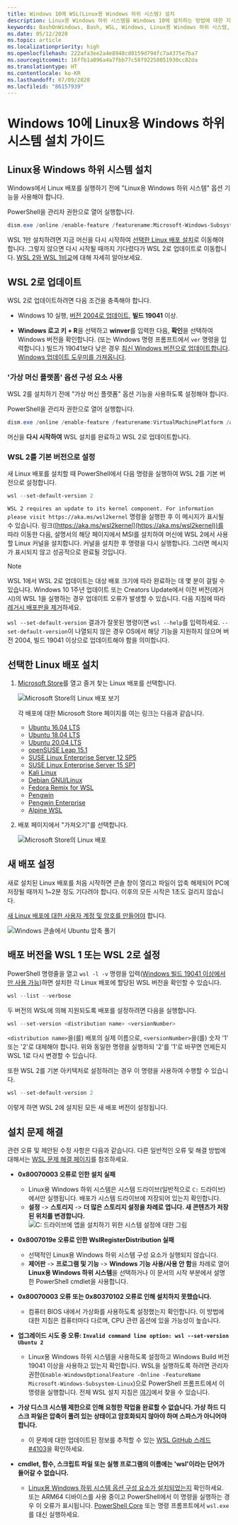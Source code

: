 ```yaml
---
title: Windows 10에 WSL(Linux용 Windows 하위 시스템) 설치
description: Linux용 Windows 하위 시스템을 Windows 10에 설치하는 방법에 대한 지침입니다.
keywords: BashOnWindows, Bash, WSL, Windows, Linux용 Windows 하위 시스템, Windows 하위 시스템, Ubuntu, Debian, Suse, Windows 10, 설치, 사용, WSL 2, 버전 2
ms.date: 05/12/2020
ms.topic: article
ms.localizationpriority: high
ms.openlocfilehash: 222afa3ee2a4e8948cd0159d794fc7a4375e7ba7
ms.sourcegitcommit: 16ffb1a096a4a7fbb77c58f92258051930cc82da
ms.translationtype: HT
ms.contentlocale: ko-KR
ms.lasthandoff: 07/09/2020
ms.locfileid: "86157939"
---
```

# <a name="windows-subsystem-for-linux-installation-guide-for-windows-10"></a>Windows 10에 Linux용 Windows 하위 시스템 설치 가이드

## <a name="install-the-windows-subsystem-for-linux"></a>Linux용 Windows 하위 시스템 설치

Windows에서 Linux 배포를 실행하기 전에 "Linux용 Windows 하위 시스템" 옵션 기능을 사용해야 합니다.

PowerShell을 관리자 권한으로 열어 실행합니다.

```powershell
dism.exe /online /enable-feature /featurename:Microsoft-Windows-Subsystem-Linux /all /norestart
```

WSL 1만 설치하려면 지금 머신을 다시 시작하여 [선택한 Linux 배포 설치](./install-win10.md#install-your-linux-distribution-of-choice)로 이동해야 합니다. 그렇지 않으면 다시 시작될 때까지 기다렸다가 WSL 2로 업데이트로 이동합니다. [WSL 2와 WSL 1비교](./compare-versions.md)에 대해 자세히 알아보세요.

## <a name="update-to-wsl-2"></a>WSL 2로 업데이트

WSL 2로 업데이트하려면 다음 조건을 충족해야 합니다.

- Windows 10 실행, [버전 2004로 업데이트](ms-settings:windowsupdate), **빌드 19041** 이상.

- **Windows 로고 키 + R**을 선택하고 **winver**를 입력한 다음, **확인**을 선택하여 Windows 버전을 확인합니다. (또는 Windows 명령 프롬프트에서 `ver` 명령을 입력합니다.) 빌드가 19041보다 낮은 경우 [최신 Windows 버전으로 업데이트합니다](ms-settings:windowsupdate). [Windows 업데이트 도우미를 가져옵니다](https://www.microsoft.com/software-download/windows10).

### <a name="enable-the-virtual-machine-platform-optional-component"></a>'가상 머신 플랫폼' 옵션 구성 요소 사용

WSL 2를 설치하기 전에 "가상 머신 플랫폼" 옵션 기능을 사용하도록 설정해야 합니다.

PowerShell을 관리자 권한으로 열어 실행합니다.

```powershell
dism.exe /online /enable-feature /featurename:VirtualMachinePlatform /all /norestart
```

머신을 **다시 시작하여** WSL 설치를 완료하고 WSL 2로 업데이트합니다.

### <a name="set-wsl-2-as-your-default-version"></a>WSL 2를 기본 버전으로 설정

새 Linux 배포를 설치할 때 PowerShell에서 다음 명령을 실행하여 WSL 2를 기본 버전으로 설정합니다.

```powershell
wsl --set-default-version 2
```

`WSL 2 requires an update to its kernel component. For information please visit https://aka.ms/wsl2kernel` 명령을 실행한 후 이 메시지가 표시될 수 있습니다. 링크([https://aka.ms/wsl2kernel](https://aka.ms/wsl2kernel))를 따라 이동한 다음, 설명서의 해당 페이지에서 MSI를 설치하여 머신에 WSL 2에서 사용할 Linux 커널을 설치합니다. 커널을 설치한 후 명령을 다시 실행합니다. 그러면 메시지가 표시되지 않고 성공적으로 완료될 것입니다. 

> [!NOTE]
> WSL 1에서 WSL 2로 업데이트는 대상 배포 크기에 따라 완료하는 데 몇 분이 걸릴 수 있습니다. Windows 10 1주년 업데이트 또는 Creators Update에서 이전 버전(레거시)의 WSL 1을 실행하는 경우 업데이트 오류가 발생할 수 있습니다. 다음 지침에 따라 [레거시 배포판을 제거](https://docs.microsoft.com/windows/wsl/install-legacy#uninstallingremoving-the-legacy-distro)하세요. 
>
> `wsl --set-default-version` 결과가 잘못된 명령이면 `wsl --help`를 입력하세요. `--set-default-version`이 나열되지 않은 경우 OS에서 해당 기능을 지원하지 않으며 버전 2004, 빌드 19041 이상으로 업데이트해야 함을 의미합니다.

## <a name="install-your-linux-distribution-of-choice"></a>선택한 Linux 배포 설치

1. [Microsoft Store](https://aka.ms/wslstore)를 열고 즐겨 찾는 Linux 배포를 선택합니다.

    ![Microsoft Store의 Linux 배포 보기](media/store.png)

    각 배포에 대한 Microsoft Store 페이지를 여는 링크는 다음과 같습니다.

    - [Ubuntu 16.04 LTS](https://www.microsoft.com/store/apps/9pjn388hp8c9)
    - [Ubuntu 18.04 LTS](https://www.microsoft.com/store/apps/9N9TNGVNDL3Q)
    - [Ubuntu 20.04 LTS](https://www.microsoft.com/store/apps/9n6svws3rx71)
    - [openSUSE Leap 15.1](https://www.microsoft.com/store/apps/9NJFZK00FGKV)
    - [SUSE Linux Enterprise Server 12 SP5](https://www.microsoft.com/store/apps/9MZ3D1TRP8T1)
    - [SUSE Linux Enterprise Server 15 SP1](https://www.microsoft.com/store/apps/9PN498VPMF3Z)
    - [Kali Linux](https://www.microsoft.com/store/apps/9PKR34TNCV07)
    - [Debian GNU/Linux](https://www.microsoft.com/store/apps/9MSVKQC78PK6)
    - [Fedora Remix for WSL](https://www.microsoft.com/store/apps/9n6gdm4k2hnc)
    - [Pengwin](https://www.microsoft.com/store/apps/9NV1GV1PXZ6P)
    - [Pengwin Enterprise](https://www.microsoft.com/store/apps/9N8LP0X93VCP)
    - [Alpine WSL](https://www.microsoft.com/store/apps/9p804crf0395)

2. 배포 페이지에서 "가져오기"를 선택합니다.

    ![Microsoft Store의 Linux 배포](media/UbuntuStore.png)

## <a name="set-up-a-new-distribution"></a>새 배포 설정

새로 설치된 Linux 배포를 처음 시작하면 콘솔 창이 열리고 파일이 압축 해제되어 PC에 저장될 때까지 1~2분 정도 기다려야 합니다. 이후의 모든 시작은 1초도 걸리지 않습니다.

[새 Linux 배포에 대한 사용자 계정 및 암호를 만들어야](./user-support.md) 합니다.

![Windows 콘솔에서 Ubuntu 압축 풀기](media/UbuntuInstall.png)

## <a name="set-your-distribution-version-to-wsl-1-or-wsl-2"></a>배포 버전을 WSL 1 또는 WSL 2로 설정

PowerShell 명령줄을 열고 `wsl -l -v` 명령을 입력([Windows 빌드 19041 이상에서만 사용 가능](ms-settings:windowsupdate))하면 설치한 각 Linux 배포에 할당된 WSL 버전을 확인할 수 있습니다.

```powershell
wsl --list --verbose
```

두 버전의 WSL에 의해 지원되도록 배포를 설정하려면 다음을 실행합니다.

```powershell
wsl --set-version <distribution name> <versionNumber>
```

`<distribution name>`을(를) 배포의 실제 이름으로, `<versionNumber>`을(를) 숫자 '1' 또는 '2'로 대체해야 합니다. 위와 동일한 명령을 실행하되 '2'를 '1'로 바꾸면 언제든지 WSL 1로 다시 변경할 수 있습니다.

또한 WSL 2를 기본 아키텍처로 설정하려는 경우 이 명령을 사용하여 수행할 수 있습니다.

```powershell
wsl --set-default-version 2
```

이렇게 하면 WSL 2에 설치된 모든 새 배포 버전이 설정됩니다.

## <a name="troubleshooting-installation"></a>설치 문제 해결

관련 오류 및 제안된 수정 사항은 다음과 같습니다. 다른 일반적인 오류 및 해결 방법에 대해서는 [WSL 문제 해결 페이지](troubleshooting.md)를 참조하세요.

- **0x80070003 오류로 인한 설치 실패**
  - Linux용 Windows 하위 시스템은 시스템 드라이브(일반적으로 `C:` 드라이브)에서만 실행됩니다. 배포가 시스템 드라이브에 저장되어 있는지 확인합니다.  
  - **설정** -> **스토리지** -> **더 많은 스토리지 설정을 차례로 엽니다. 새 콘텐츠가 저장된 위치를 변경합니다.** 
    ![C: 드라이브에 앱을 설치하기 위한 시스템 설정에 대한 그림](media/AppStorage.png)

- **0x8007019e 오류로 인한 WslRegisterDistribution 실패**
  - 선택적인 Linux용 Windows 하위 시스템 구성 요소가 실행되지 않습니다.
  - **제어판** -> **프로그램 및 기능** -> **Windows 기능 사용/사용 안 함**을 차례로 열어 **Linux용 Windows 하위 시스템**을 선택하거나 이 문서의 시작 부분에서 설명한 PowerShell cmdlet을 사용합니다.

- **0x80070003 오류 또는 0x80370102 오류로 인해 설치하지 못했습니다.**
  - 컴퓨터 BIOS 내에서 가상화를 사용하도록 설정했는지 확인합니다. 이 방법에 대한 지침은 컴퓨터마다 다르며, CPU 관련 옵션에 있을 가능성이 높습니다.

- **업그레이드 시도 중 오류: `Invalid command line option: wsl --set-version Ubuntu 2`**
  - Linux용 Windows 하위 시스템을 사용하도록 설정하고 Windows Build 버전 19041 이상을 사용하고 있는지 확인합니다. WSL을 실행하도록 하려면 관리자 권한(`Enable-WindowsOptionalFeature -Online -FeatureName Microsoft-Windows-Subsystem-Linux`)으로 PowerShell 프롬프트에서 이 명령을 실행합니다. 전체 WSL 설치 지침은 [여기](./install-win10.md)에서 찾을 수 있습니다.

- **가상 디스크 시스템 제한으로 인해 요청한 작업을 완료할 수 없습니다. 가상 하드 디스크 파일은 압축이 풀려 있는 상태이고 암호화되지 않아야 하며 스파스가 아니어야 합니다.**
  - 이 문제에 대한 업데이트된 정보를 추적할 수 있는 [WSL GitHub 스레드 #4103](https://github.com/microsoft/WSL/issues/4103)을 확인하세요.

- **cmdlet, 함수, 스크립트 파일 또는 실행 프로그램의 이름에는 'wsl'이라는 단어가 들어갈 수 없습니다.**
  - [Linux용 Windows 하위 시스템 옵션 구성 요소가 설치되었는지](./install-win10.md#enable-the-virtual-machine-platform-optional-component) 확인하세요. 또는 ARM64 디바이스를 사용 중이고 PowerShell에서 이 명령을 실행하는 경우 이 오류가 표시됩니다. [PowerShell Core](https://docs.microsoft.com/powershell/scripting/install/installing-powershell-core-on-windows?view=powershell-6) 또는 명령 프롬프트에서 `wsl.exe`를 대신 실행하세요.
